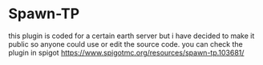 # Spawn-TP
this plugin is coded for a certain earth server 
but i have decided to make it public so anyone could use or edit
the source code. 
you can check the plugin in spigot
https://www.spigotmc.org/resources/spawn-tp.103681/
